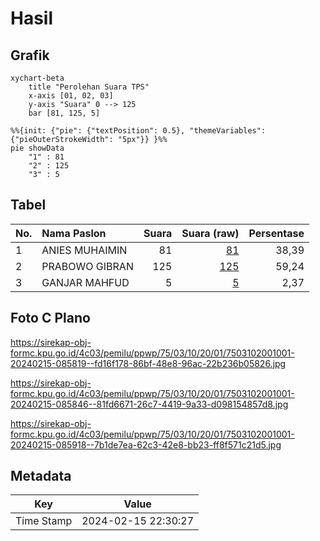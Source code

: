 # Hasil

## Grafik

```mermaid
xychart-beta
    title "Perolehan Suara TPS"
    x-axis [01, 02, 03]
    y-axis "Suara" 0 --> 125
    bar [81, 125, 5]
```

```mermaid
%%{init: {"pie": {"textPosition": 0.5}, "themeVariables": {"pieOuterStrokeWidth": "5px"}} }%%
pie showData
    "1" : 81
    "2" : 125
    "3" : 5
```

## Tabel

| No. | Nama Paslon    | Suara | Suara (raw) | Persentase |
|:--- |:-------------- | -----:| -----------:| ----------:|
| 1   | ANIES MUHAIMIN | 81    | [81][p-1]   | 38,39      |
| 2   | PRABOWO GIBRAN | 125   | [125][p-2]  | 59,24      |
| 3   | GANJAR MAHFUD  | 5     | [5][p-3]    | 2,37       |


[p-1]: https://github.com/gigit-pemilu/pemilu-2024-75-gorontalo/blob/main/pilpres/hitung-suara/sub/75-gorontalo/sub/03-bone-bolango/sub/10-bone-raya/sub/2001-inomata/sub/001-tps/sub/paslon-1.txt
[p-2]: https://github.com/gigit-pemilu/pemilu-2024-75-gorontalo/blob/main/pilpres/hitung-suara/sub/75-gorontalo/sub/03-bone-bolango/sub/10-bone-raya/sub/2001-inomata/sub/001-tps/sub/paslon-2.txt
[p-3]: https://github.com/gigit-pemilu/pemilu-2024-75-gorontalo/blob/main/pilpres/hitung-suara/sub/75-gorontalo/sub/03-bone-bolango/sub/10-bone-raya/sub/2001-inomata/sub/001-tps/sub/paslon-3.txt

## Foto C Plano

https://sirekap-obj-formc.kpu.go.id/4c03/pemilu/ppwp/75/03/10/20/01/7503102001001-20240215-085819--fd16f178-86bf-48e8-96ac-22b236b05826.jpg

https://sirekap-obj-formc.kpu.go.id/4c03/pemilu/ppwp/75/03/10/20/01/7503102001001-20240215-085846--81fd6671-26c7-4419-9a33-d098154857d8.jpg

https://sirekap-obj-formc.kpu.go.id/4c03/pemilu/ppwp/75/03/10/20/01/7503102001001-20240215-085918--7b1de7ea-62c3-42e8-bb23-ff8f571c21d5.jpg


## Metadata

| Key        | Value               |
| ---------- | ------------------- |
| Time Stamp | 2024-02-15 22:30:27 |



